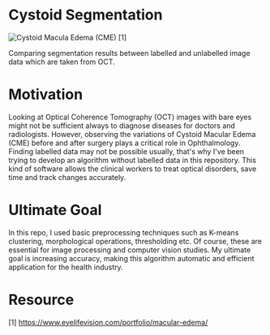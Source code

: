 # Cystoid Segmentation

![ Cystoid Macula Edema (CME) [1] ](https://user-images.githubusercontent.com/57571696/110127905-396fc900-7dd7-11eb-9f53-95dd36f77502.png)

Comparing segmentation results between labelled and unlabelled image data which are taken from OCT.

# Motivation

Looking at Optical Coherence Tomography (OCT) images with bare eyes might not be sufficient always to diagnose diseases for doctors and radiologists. However, observing the variations of Cystoid Macular Edema (CME) before and after surgery plays a critical role in Ophthalmology. Finding labelled data may not be possible usually, that's why I've been trying to develop an algorithm without labelled data in this repository. This kind of software allows the clinical workers to treat optical disorders, save time and track changes accurately. 

# Ultimate Goal

In this repo, I used basic preprocessing techniques such as K-means clustering, morphological operations, thresholding etc. Of course, these are essential for image processing and computer vision studies. My ultimate goal is increasing accuracy, making this algorithm automatic and efficient application for the health industry.

# Resource

[1] https://www.eyelifevision.com/portfolio/macular-edema/

